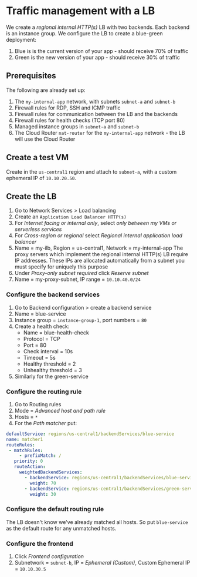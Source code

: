 # Traffic management with a LB
We create a _regional internal HTTP(s)_ LB with two backends.
Each backend is an instance group.
We configure the LB to create a blue-green deployment:
1. Blue is is the current version of your app - should receive 70% of traffic
1. Green is the new version of your app - should receive 30% of traffic

## Prerequisites
The following are already set up:
1. The `my-internal-app` network, with subnets `subnet-a` and `subnet-b`
1. Firewall rules for RDP, SSH and ICMP traffic
1. Firewall rules for communication between the LB and the backends
1. Firewall rules for health checks (TCP port 80)
1. Managed instance groups in `subnet-a` and `subnet-b`
1. The Cloud Router `nat-router` for the `my-internal-app` network - the LB will use the Cloud Router

## Create a test VM
Create in the `us-central1` region and attach to `subnet-a`, with a custom ephemeral IP of `10.10.20.50`.

## Create the LB
1. Go to Network Services > Load balancing
1. Create an `Application Load Balancer HTTP(s)`
1. For _Internet facing or internal only_, select _only between my VMs or serverless services_
1. For _Cross-region or regional_ select _Regional internal application load balancer_
1. Name = my-ilb, Region = us-central1, Network = my-internal-app
The proxy servers which implement the regional internal HTTP(s) LB require IP addresses.
These IPs are allocated automatically from a subnet you must specify for uniquely this purpose
1. Under _Proxy-only subnet required_ click _Reserve subnet_
1. Name = my-proxy-subnet, IP range = `10.10.40.0/24`
### Configure the backend services
1. Go to Backend configuration > create a backend service
1. Name = blue-service
1. Instance group = `instance-group-1`, port numbers = `80`
1. Create a health check:
    * Name = blue-health-check
    * Protocol = TCP
    * Port = 80
    * Check interval = 10s
    * Timeout = 5s
    * Healthy threshold = 2
    * Unhealthy threshold = 3
1. Similarly for the green-service
### Configure the routing rule
1. Go to Routing rules
1. Mode = _Advanced host and path rule_
1. Hosts = `*`
1. For the _Path matcher_ put:
```yaml
defaultService: regions/us-central1/backendServices/blue-service
name: matcher1
routeRules:
 - matchRules:
     - prefixMatch: /
   priority: 0
   routeAction:
     weightedBackendServices:
       - backendService: regions/us-central1/backendServices/blue-service
         weight: 70
       - backendService: regions/us-central1/backendServices/green-service
         weight: 30
```
### Configure the default routing rule
The LB doesn't know we've already matched all hosts.
So put `blue-service` as the default route for any unmatched hosts.
### Configure the frontend
1. Click _Frontend configuration_
1. Subnetwork = `subnet-b`, IP = _Ephemeral (Custom)_, Custom Ephemeral IP = `10.10.30.5`
